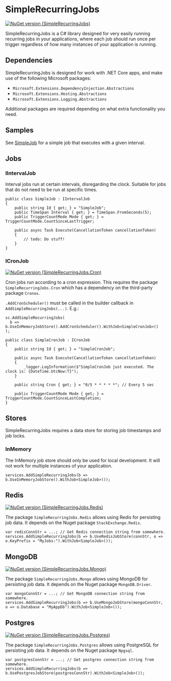 # SimpleRecurringJobs
[![NuGet version (SimpleRecurringJobs)](https://img.shields.io/nuget/v/SimpleRecurringJobs.svg?style=flat-square)](https://www.nuget.org/packages/SimpleRecurringJobs/)

SimpleRecurringJobs is a C# library designed for very easily running recurring jobs in your applications, where each job should run once per trigger regardless of how many instances of your application is running. 

## Dependencies
SimpleRecurringJobs is designed for work with .NET Core apps, and make use of the following Microsoft packages:
* `Microsoft.Extensions.DependencyInjection.Abstractions`
* `Microsoft.Extensions.Hosting.Abstractions`
* `Microsoft.Extensions.Logging.Abstractions`

Additional packages are required depending on what extra functionality you need.

## Samples
See [SimpleJob](https://github.com/asleire/SimpleRecurringJobs/blob/main/src/SimpleRecurringJobs.Samples.AspNetCore/SimpleJob.cs) for a simple job that executes with a given interval.

## Jobs
### IIntervalJob
Interval jobs run at certain intervals, disregarding the clock. Suitable for jobs that do not need to be run at specific times.
```
public class SimpleJob : IIntervalJob
{
    public string Id { get; } = "SimpleJob";
    public TimeSpan Interval { get; } = TimeSpan.FromSeconds(5);
    public TriggerCountMode Mode { get; } = TriggerCountMode.CountSinceLastTrigger;

    public async Task Execute(CancellationToken cancellationToken)
    {
        // todo: Do stuff!
    }
}
```

### ICronJob
[![NuGet version (SimpleRecurringJobs.Cron)](https://img.shields.io/nuget/v/SimpleRecurringJobs.Cron.svg?style=flat-square)](https://www.nuget.org/packages/SimpleRecurringJobs.Cron/)

Cron jobs run according to a cron expression. This requires the package `SimpleRecurringJobs.Cron` which has a dependency on the third-party package `Cronos`.

`.AddCronScheduler()` must be called in the builder callback in `AddSimpleRecurringJobs(...)`. 
E.g.: 
```
sc.AddSimpleRecurringJobs(
  b => b.UseInMemoryJobStore().AddCronScheduler().WithJob<SimpleCronJob>()
);
```

```
public class SimpleCronJob : ICronJob
{
    public string Id { get; } = "SimpleCronJob";

    public async Task Execute(CancellationToken cancellationToken)
    {
        _logger.LogInformation($"SimpleCronJob just executed. The clock is: {DateTime.UtcNow:T}");
    }

    public string Cron { get; } = "0/5 * * * * *"; // Every 5 sec
    
    public TriggerCountMode Mode { get; } = TriggerCountMode.CountSinceLastCompletion;
}
```

## Stores
SimpleRecurringJobs requires a data store for storing job timestamps and job locks.

### InMemory
The InMemory job store should only be used for local development. It will not work for multiple instances of your application.
```
services.AddSimpleRecurringJobs(b => b.UseInMemoryJobStore().WithJob<SimpleJob>());
```

## Redis 
[![NuGet version (SimpleRecurringJobs.Redis)](https://img.shields.io/nuget/v/SimpleRecurringJobs.Redis.svg?style=flat-square)](https://www.nuget.org/packages/SimpleRecurringJobs.Redis/)

The package `SimpleRecurringJobs.Redis` allows using Redis for persisting job data. It depends on the Nuget package `StackExchange.Redis`.
```
var redisConnStr = ...; // Get Redis connection string from somewhere.
services.AddSimpleRecurringJobs(b => b.UseRedisJobStore(connStr, o => o.KeyPrefix = "MyJobs:").WithJob<SimpleJob>());
```


## MongoDB
[![NuGet version (SimpleRecurringJobs.Mongo)](https://img.shields.io/nuget/v/SimpleRecurringJobs.Mongo.svg?style=flat-square)](https://www.nuget.org/packages/SimpleRecurringJobs.Mongo/)

The package `SimpleRecurringJobs.Mongo` allows using MongoDB for persisting job data. It depends on the Nuget package `MongoDB.Driver`.
```
var mongoConnStr = ...; // Get MongoDB connection string from somewhere.
services.AddSimpleRecurringJobs(b => b.UseMongoJobStore(mongoConnStr, o => o.Database = "MyAppDb").WithJob<SimpleJob>());
```

## Postgres
[![NuGet version (SimpleRecurringJobs.Postgres)](https://img.shields.io/nuget/v/SimpleRecurringJobs.Postgres.svg?style=flat-square)](https://www.nuget.org/packages/SimpleRecurringJobs.Postgres/)

The package `SimpleRecurringJobs.Postgres` allows using PostgreSQL for persisting job data. It depends on the Nuget package `Npgsql`.
```
var postgresConnStr = ...; // Get postgres connection string from somewhere.
services.AddSimpleRecurringJobs(b => b.UsePostgresJobStore(postgresConnStr).WithJob<SimpleJob>());
```
